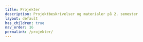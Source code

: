 ```yaml
---
title: Projekter
description: Projektbeskrivelser og materialer på 2. semester
layout: default
has_children: true
nav_order: 16
permalink: /projekter/
---
```


